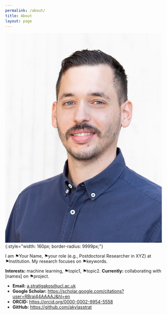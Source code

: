 ```yaml
---
permalink: /about/
title: About
layout: page
---
```



![Profile photo](/assets/img/profile.jpg){:style="width: 160px; border-radius: 9999px;"}


I am ⚑Your Name, ⚑your role (e.g., Postdoctoral Researcher in XYZ) at ⚑Institution. My research focuses on ⚑keywords.


**Interests:** machine learning, ⚑topic1, ⚑topic2.
**Currently:** collaborating with [names] on ⚑project.


- **Email:** a.stratigakos@ucl.ac.uk
- **Google Scholar:** <https://scholar.google.com/citations?user=RBrai44AAAAJ&hl=en>
- **ORCID:** <https://orcid.org/0000-0002-9954-5558>
- **GitHub:** <https://github.com/akylasstrat>